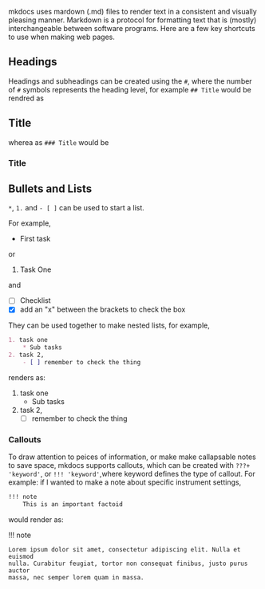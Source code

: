 mkdocs uses mardown (.md) files to render text in a consistent and visually pleasing manner. Markdown is a protocol for formatting text that is (mostly) interchangeable between software programs.
Here are a few key shortcuts to use when making web pages.

## Headings
Headings and subheadings can be created using the ```#```, where the number of ```#``` symbols represents the heading level, for example ```## Title``` would be rendred as
## Title
wherea as ```### Title``` would be
### Title

## Bullets and Lists
```*```, ```1.``` and ```- [ ]``` can be used to start a list.

For example, 

* First task

or 

1. Task One

and

- [ ] Checklist 
- [x] add an "x" between the brackets to check the box

They can be used together to make nested lists, for example,
```md
1. task one
    * Sub tasks 
2. task 2,
    - [ ] remember to check the thing
```
renders as:

1. task one
    * Sub tasks 
2. task 2,
    - [ ] remember to check the thing

### Callouts
To draw attention to peices of information, or make make callapsable notes to save space, mkdocs supports callouts, which can be created with ```???+ 'keyword'```, or ```!!! 'keyword'```,where keyword defines the type of callout. For example: if I wanted to make a note about specific instrument settings, 
```md
!!! note
    This is an important factoid
```
would render as: 

!!! note

    Lorem ipsum dolor sit amet, consectetur adipiscing elit. Nulla et euismod
    nulla. Curabitur feugiat, tortor non consequat finibus, justo purus auctor
    massa, nec semper lorem quam in massa.